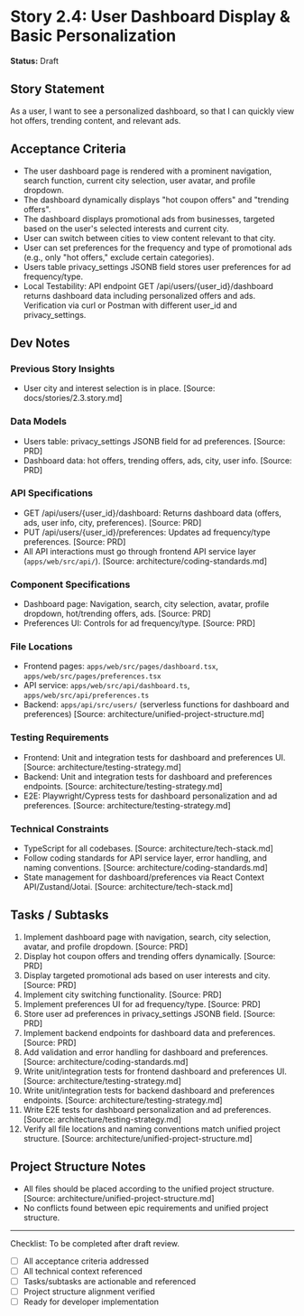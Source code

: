 # Story 2.4: User Dashboard Display & Basic Personalization

**Status:** Draft

## Story Statement
As a user,
I want to see a personalized dashboard,
so that I can quickly view hot offers, trending content, and relevant ads.

## Acceptance Criteria
- The user dashboard page is rendered with a prominent navigation, search function, current city selection, user avatar, and profile dropdown.
- The dashboard dynamically displays "hot coupon offers" and "trending offers".
- The dashboard displays promotional ads from businesses, targeted based on the user's selected interests and current city.
- User can switch between cities to view content relevant to that city.
- User can set preferences for the frequency and type of promotional ads (e.g., only "hot offers," exclude certain categories).
- Users table privacy_settings JSONB field stores user preferences for ad frequency/type.
- Local Testability: API endpoint GET /api/users/{user_id}/dashboard returns dashboard data including personalized offers and ads. Verification via curl or Postman with different user_id and privacy_settings.

## Dev Notes
### Previous Story Insights
- User city and interest selection is in place. [Source: docs/stories/2.3.story.md]

### Data Models
- Users table: privacy_settings JSONB field for ad preferences. [Source: PRD]
- Dashboard data: hot offers, trending offers, ads, city, user info. [Source: PRD]

### API Specifications
- GET /api/users/{user_id}/dashboard: Returns dashboard data (offers, ads, user info, city, preferences). [Source: PRD]
- PUT /api/users/{user_id}/preferences: Updates ad frequency/type preferences. [Source: PRD]
- All API interactions must go through frontend API service layer (`apps/web/src/api/`). [Source: architecture/coding-standards.md]

### Component Specifications
- Dashboard page: Navigation, search, city selection, avatar, profile dropdown, hot/trending offers, ads. [Source: PRD]
- Preferences UI: Controls for ad frequency/type. [Source: PRD]

### File Locations
- Frontend pages: `apps/web/src/pages/dashboard.tsx`, `apps/web/src/pages/preferences.tsx`
- API service: `apps/web/src/api/dashboard.ts`, `apps/web/src/api/preferences.ts`
- Backend: `apps/api/src/users/` (serverless functions for dashboard and preferences)
[Source: architecture/unified-project-structure.md]

### Testing Requirements
- Frontend: Unit and integration tests for dashboard and preferences UI. [Source: architecture/testing-strategy.md]
- Backend: Unit and integration tests for dashboard and preferences endpoints. [Source: architecture/testing-strategy.md]
- E2E: Playwright/Cypress tests for dashboard personalization and ad preferences. [Source: architecture/testing-strategy.md]

### Technical Constraints
- TypeScript for all codebases. [Source: architecture/tech-stack.md]
- Follow coding standards for API service layer, error handling, and naming conventions. [Source: architecture/coding-standards.md]
- State management for dashboard/preferences via React Context API/Zustand/Jotai. [Source: architecture/tech-stack.md]

## Tasks / Subtasks
1. Implement dashboard page with navigation, search, city selection, avatar, and profile dropdown. [Source: PRD]
2. Display hot coupon offers and trending offers dynamically. [Source: PRD]
3. Display targeted promotional ads based on user interests and city. [Source: PRD]
4. Implement city switching functionality. [Source: PRD]
5. Implement preferences UI for ad frequency/type. [Source: PRD]
6. Store user ad preferences in privacy_settings JSONB field. [Source: PRD]
7. Implement backend endpoints for dashboard data and preferences. [Source: PRD]
8. Add validation and error handling for dashboard and preferences. [Source: architecture/coding-standards.md]
9. Write unit/integration tests for frontend dashboard and preferences UI. [Source: architecture/testing-strategy.md]
10. Write unit/integration tests for backend dashboard and preferences endpoints. [Source: architecture/testing-strategy.md]
11. Write E2E tests for dashboard personalization and ad preferences. [Source: architecture/testing-strategy.md]
12. Verify all file locations and naming conventions match unified project structure. [Source: architecture/unified-project-structure.md]

## Project Structure Notes
- All files should be placed according to the unified project structure. [Source: architecture/unified-project-structure.md]
- No conflicts found between epic requirements and unified project structure.

---

Checklist: To be completed after draft review.
- [ ] All acceptance criteria addressed
- [ ] All technical context referenced
- [ ] Tasks/subtasks are actionable and referenced
- [ ] Project structure alignment verified
- [ ] Ready for developer implementation 
